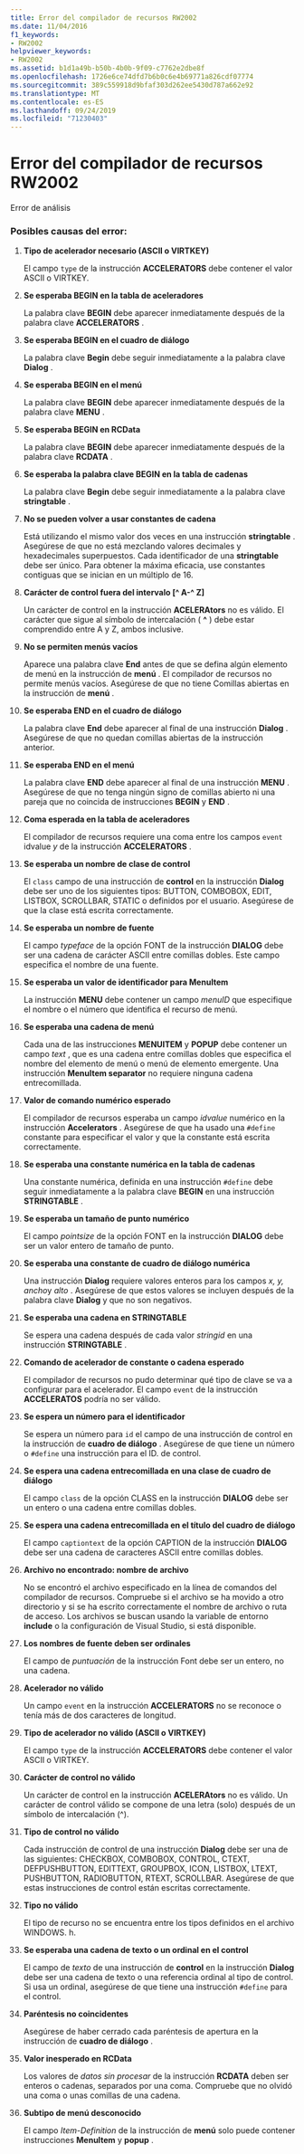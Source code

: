 ```yaml
---
title: Error del compilador de recursos RW2002
ms.date: 11/04/2016
f1_keywords:
- RW2002
helpviewer_keywords:
- RW2002
ms.assetid: b1d1a49b-b50b-4b0b-9f09-c7762e2dbe8f
ms.openlocfilehash: 1726e6ce74dfd7b6b0c6e4b69771a826cdf07774
ms.sourcegitcommit: 389c559918d9bfaf303d262ee5430d787a662e92
ms.translationtype: MT
ms.contentlocale: es-ES
ms.lasthandoff: 09/24/2019
ms.locfileid: "71230403"
---
```

# <a name="resource-compiler-error-rw2002"></a>Error del compilador de recursos RW2002

Error de análisis

### <a name="to-fix-by-checking-the-following-possible-causes"></a>Posibles causas del error:

1. **Tipo de acelerador necesario (ASCII o VIRTKEY)**

   El campo `type` de la instrucción **ACCELERATORS** debe contener el valor ASCII o VIRTKEY.

1. **Se esperaba BEGIN en la tabla de aceleradores**

   La palabra clave **BEGIN** debe aparecer inmediatamente después de la palabra clave **ACCELERATORS** .

1. **Se esperaba BEGIN en el cuadro de diálogo**

   La palabra clave **Begin** debe seguir inmediatamente a la palabra clave **Dialog** .

1. **Se esperaba BEGIN en el menú**

   La palabra clave **BEGIN** debe aparecer inmediatamente después de la palabra clave **MENU** .

1. **Se esperaba BEGIN en RCData**

   La palabra clave **BEGIN** debe aparecer inmediatamente después de la palabra clave **RCDATA** .

1. **Se esperaba la palabra clave BEGIN en la tabla de cadenas**

   La palabra clave **Begin** debe seguir inmediatamente a la palabra clave **stringtable** .

1. **No se pueden volver a usar constantes de cadena**

   Está utilizando el mismo valor dos veces en una instrucción **stringtable** . Asegúrese de que no está mezclando valores decimales y hexadecimales superpuestos. Cada identificador de una **stringtable** debe ser único. Para obtener la máxima eficacia, use constantes contiguas que se inician en un múltiplo de 16.

1. **Carácter de control fuera del intervalo [^ A-^ Z]**

   Un carácter de control en la instrucción **ACELERAtors** no es válido. El carácter que sigue al símbolo de intercalación ( **^** ) debe estar comprendido entre A y Z, ambos inclusive.

1. **No se permiten menús vacíos**

   Aparece una palabra clave **End** antes de que se defina algún elemento de menú en la instrucción de **menú** . El compilador de recursos no permite menús vacíos. Asegúrese de que no tiene Comillas abiertas en la instrucción de **menú** .

1. **Se esperaba END en el cuadro de diálogo**

   La palabra clave **End** debe aparecer al final de una instrucción **Dialog** . Asegúrese de que no quedan comillas abiertas de la instrucción anterior.

1. **Se esperaba END en el menú**

   La palabra clave **END** debe aparecer al final de una instrucción **MENU** . Asegúrese de que no tenga ningún signo de comillas abierto ni una pareja que no coincida de instrucciones **BEGIN** y **END** .

1. **Coma esperada en la tabla de aceleradores**

   El compilador de recursos requiere una coma entre los campos `event` idvalue *y* de la instrucción **ACCELERATORS** .

1. **Se esperaba un nombre de clase de control**

   El `class` campo de una instrucción de **control** en la instrucción **Dialog** debe ser uno de los siguientes tipos: BUTTON, COMBOBOX, EDIT, LISTBOX, SCROLLBAR, STATIC o definidos por el usuario. Asegúrese de que la clase está escrita correctamente.

1. **Se esperaba un nombre de fuente**

   El campo *typeface* de la opción FONT de la instrucción **DIALOG** debe ser una cadena de carácter ASCII entre comillas dobles. Este campo especifica el nombre de una fuente.

1. **Se esperaba un valor de identificador para MenuItem**

   La instrucción **MENU** debe contener un campo *menuID* que especifique el nombre o el número que identifica el recurso de menú.

1. **Se esperaba una cadena de menú**

   Cada una de las instrucciones **MENUITEM** y **POPUP** debe contener un campo *text* , que es una cadena entre comillas dobles que especifica el nombre del elemento de menú o menú de elemento emergente. Una instrucción **MenuItem separator** no requiere ninguna cadena entrecomillada.

1. **Valor de comando numérico esperado**

   El compilador de recursos esperaba un campo *idvalue* numérico en la instrucción **Accelerators** . Asegúrese de que ha usado una `#define` constante para especificar el valor y que la constante está escrita correctamente.

1. **Se esperaba una constante numérica en la tabla de cadenas**

   Una constante numérica, definida en una instrucción `#define` debe seguir inmediatamente a la palabra clave **BEGIN** en una instrucción **STRINGTABLE** .

1. **Se esperaba un tamaño de punto numérico**

   El campo *pointsize* de la opción FONT en la instrucción **DIALOG** debe ser un valor entero de tamaño de punto.

1. **Se esperaba una constante de cuadro de diálogo numérica**

   Una instrucción **Dialog** requiere valores enteros para los campos *x, y, ancho*y *alto* . Asegúrese de que estos valores se incluyen después de la palabra clave **Dialog** y que no son negativos.

1. **Se esperaba una cadena en STRINGTABLE**

   Se espera una cadena después de cada valor *stringid* en una instrucción **STRINGTABLE** .

1. **Comando de acelerador de constante o cadena esperado**

   El compilador de recursos no pudo determinar qué tipo de clave se va a configurar para el acelerador. El campo `event` de la instrucción **ACCELERATOS** podría no ser válido.

1. **Se espera un número para el identificador**

   Se espera un número para `id` el campo de una instrucción de control en la instrucción de **cuadro de diálogo** . Asegúrese de que tiene un número o `#define` una instrucción para el ID. de control.

1. **Se espera una cadena entrecomillada en una clase de cuadro de diálogo**

   El campo `class` de la opción CLASS en la instrucción **DIALOG** debe ser un entero o una cadena entre comillas dobles.

1. **Se espera una cadena entrecomillada en el título del cuadro de diálogo**

   El campo `captiontext` de la opción CAPTION de la instrucción **DIALOG** debe ser una cadena de caracteres ASCII entre comillas dobles.

1. **Archivo no encontrado: nombre de archivo**

   No se encontró el archivo especificado en la línea de comandos del compilador de recursos. Compruebe si el archivo se ha movido a otro directorio y si se ha escrito correctamente el nombre de archivo o ruta de acceso. Los archivos se buscan usando la variable de entorno **include** o la configuración de Visual Studio, si está disponible.

1. **Los nombres de fuente deben ser ordinales**

   El campo de *puntuación* de la instrucción Font debe ser un entero, no una cadena.

1. **Acelerador no válido**

   Un campo `event` en la instrucción **ACCELERATORS** no se reconoce o tenía más de dos caracteres de longitud.

1. **Tipo de acelerador no válido (ASCII o VIRTKEY)**

   El campo `type` de la instrucción **ACCELERATORS** debe contener el valor ASCII o VIRTKEY.

1. **Carácter de control no válido**

   Un carácter de control en la instrucción **ACELERAtors** no es válido. Un carácter de control válido se compone de una letra (solo) después de un símbolo de intercalación (^).

1. **Tipo de control no válido**

   Cada instrucción de control de una instrucción **Dialog** debe ser una de las siguientes: CHECKBOX, COMBOBOX, CONTROL, CTEXT, DEFPUSHBUTTON, EDITTEXT, GROUPBOX, ICON, LISTBOX, LTEXT, PUSHBUTTON, RADIOBUTTON, RTEXT, SCROLLBAR. Asegúrese de que estas instrucciones de control están escritas correctamente.

1. **Tipo no válido**

   El tipo de recurso no se encuentra entre los tipos definidos en el archivo WINDOWS. h.

1. **Se esperaba una cadena de texto o un ordinal en el control**

   El campo de *texto* de una instrucción de **control** en la instrucción **Dialog** debe ser una cadena de texto o una referencia ordinal al tipo de control. Si usa un ordinal, asegúrese de que tiene una instrucción `#define` para el control.

1. **Paréntesis no coincidentes**

   Asegúrese de haber cerrado cada paréntesis de apertura en la instrucción de **cuadro de diálogo** .

1. **Valor inesperado en RCData**

   Los valores de *datos sin procesar* de la instrucción **RCDATA** deben ser enteros o cadenas, separados por una coma. Compruebe que no olvidó una coma o unas comillas de una cadena.

1. **Subtipo de menú desconocido**

   El campo *Item-Definition* de la instrucción de **menú** solo puede contener instrucciones **MenuItem** y **popup** .